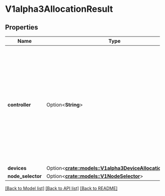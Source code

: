# V1alpha3AllocationResult

## Properties

Name | Type | Description | Notes
------------ | ------------- | ------------- | -------------
**controller** | Option<**String**> | Controller is the name of the DRA driver which handled the allocation. That driver is also responsible for deallocating the claim. It is empty when the claim can be deallocated without involving a driver.  A driver may allocate devices provided by other drivers, so this driver name here can be different from the driver names listed for the results.  This is an alpha field and requires enabling the DRAControlPlaneController feature gate. | [optional]
**devices** | Option<[**crate::models::V1alpha3DeviceAllocationResult**](v1alpha3.DeviceAllocationResult.md)> |  | [optional]
**node_selector** | Option<[**crate::models::V1NodeSelector**](v1.NodeSelector.md)> |  | [optional]

[[Back to Model list]](../README.md#documentation-for-models) [[Back to API list]](../README.md#documentation-for-api-endpoints) [[Back to README]](../README.md)


